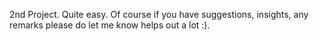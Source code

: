 2nd Project. Quite easy. Of course if you have suggestions, insights, any remarks please do let me know helps out a lot :).
